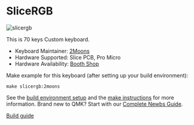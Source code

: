 # SliceRGB

![slicergb](https://i.imgur.com/0tfd5GK.jpg)

This is 70 keys Custom keyboard.

* Keyboard Maintainer: [2Moons](https://github.com/2moons-jp)
* Hardware Supported: Slice PCB, Pro Micro
* Hardware Availability: [Booth Shop](https://2moons.booth.pm/)

Make example for this keyboard (after setting up your build environment):

    make slicergb:2moons

See the [build environment setup](https://docs.qmk.fm/#/getting_started_build_tools) and the [make instructions](https://docs.qmk.fm/#/getting_started_make_guide) for more information. Brand new to QMK? Start with our [Complete Newbs Guide](https://docs.qmk.fm/#/newbs).

[Build guide]()
